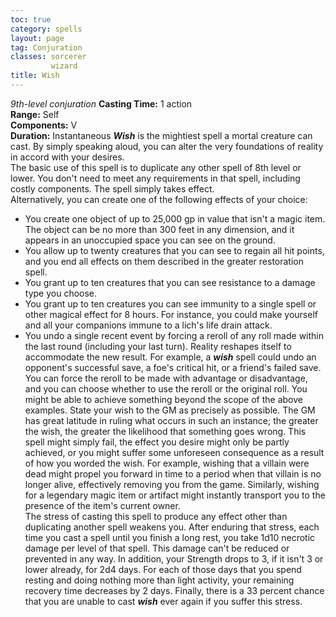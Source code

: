 ```yaml
---
toc: true
category: spells
layout: page
tag: Conjuration
classes: sorcerer
         wizard
title: Wish 
---
```

_9th-level conjuration_ 
**Casting Time:** 1 action    
**Range:** Self    
**Components:** V    
**Duration:** Instantaneous 
**_Wish_** is the mightiest spell a mortal creature can cast. By simply speaking aloud, you can alter the very foundations of reality in accord with your desires.    
The basic use of this spell is to duplicate any other spell of 8th level or lower. You don't need to meet any requirements in that spell, including costly components. The spell simply takes effect.    
Alternatively, you can create one of the following effects of your choice:
* You create one object of up to 25,000 gp in value that isn't a magic item. The object can be no more than 300 feet in any dimension, and it appears in an unoccupied space you can see on the ground. 
* You allow up to twenty creatures that you can see to regain all hit points, and you end all effects on them described in the greater restoration spell.
* You grant up to ten creatures that you can see resistance to a damage type you choose. 
* You grant up to ten creatures you can see immunity to a single spell or other magical effect for 8 hours. For instance, you could make yourself and all your companions immune to a lich's life drain attack.
* You undo a single recent event by forcing a reroll of any roll made within the last round (including your last turn). Reality reshapes itself to accommodate the new result. For example, a **_wish_** spell could undo an opponent's successful save, a foe's critical hit, or a friend's failed save. You can force the reroll to be made with advantage or disadvantage, and you can choose whether to use the reroll or the original roll. 
You might be able to achieve something beyond the scope of the above examples. State your wish to the GM as precisely as possible. The GM has great latitude in ruling what occurs in such an instance; the greater the wish, the greater the likelihood that something goes wrong. This spell might simply fail, the effect you desire might only be partly achieved, or you might suffer some unforeseen consequence as a result of how you worded the wish. For example, wishing that a villain were dead might propel you forward in time to a period when that villain is no longer alive, effectively removing you from the game. Similarly, wishing for a legendary magic item or artifact might instantly transport you to the presence of the item's current owner.    
The stress of casting this spell to produce any effect other than duplicating another spell weakens you. After enduring that stress, each time you cast a spell until you finish a long rest, you take 1d10 necrotic damage per level of that spell. This damage can't be reduced or prevented in any way. In addition, your Strength drops to 3, if it isn't 3 or lower already, for 2d4 days. For each of those days that you spend resting and doing nothing more than light activity, your remaining recovery time decreases by 2 days. Finally, there is a 33 percent chance that you are unable to cast **_wish_** ever again if you suffer this stress. 